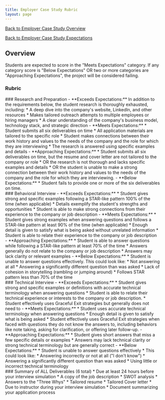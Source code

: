 ```yaml
---
title: Employer Case Study Rubric
layout: page
---
```


[Back to Employer Case Study Overview](./index.html)

[Back to Employer Case Study Expectations](./expectations.html)

## Overview

Students are expected to score in the "Meets Expectations" category. If any category score is "Below Expectations" OR two or more categories are "Approaching Expectations", the project will be considered failing. 

### Rubric

<section class="dropdown">
### Research and Preparation
- **Exceeds Expectations:** In addition to the requirements below, the student research is thoroughly exhausted, including:
  * A deep dive into the company's website, LinkedIn, and other resources
  * Makes tailored outreach attempts to multiple employees or hiring managers
  * A clear understanding of the company's business model, technology stack, and strategic direction
- **Meets Expectations:**
  * Student submits all six deliverables on time
  * All application materials are tailored to the specific role
  * Student makes connections between their work history and values to the needs of the company and the role for which they are interviewing
  * The research is answered using specific examples and details
- **Approaching Expectations:**
  * Student submits all six deliverables on time, but the resume and cover letter are not tailored to the company or role
  * OR the research is not thorough and lacks specific examples and details
  * OR the student is unable to make a strong connection between their work history and values to the needs of the company and the role for which they are interviewing.
- **Below Expectations:**
  * Student fails to provide one or more of the six deliverables on time.
</section>

<section class="dropdown">
### Behavioral Interview
- **Exceeds Expectations:**
  * Student gives strong and specific examples following a STAR-like pattern 100% of the time (when applicable)
  * Details exemplify the student's strengths and opportunities
  * Student is able to make strong connections from their experience to the company or job description
- **Meets Expectations:**
  * Student gives strong examples when answering questions and follows a STAR-like pattern at least 90% of the time (when applicable)
  * Enough detail is given to satisfy what is being asked without unrelated information
  * Student is able to relate their experience to the company or job description
- **Approaching Expectations:**
  * Student is able to answer questions while following a STAR-like pattern at least 70% of the time
  * Answers generally do not relate to the company or job description 
  * Answers may lack clarity or relevant examples 
- **Below Expectations:**
  * Student is unable to answer questions effectively. This could look like:
    * Not answering at all
    * Answering a significantly different question than was asked
    * Lack of cohesion in storytelling (rambling or jumping around)
    * Follows STAR pattern less than 70% of the time
</section>

<section class="dropdown">
### Technical Interview
- **Exceeds Expectations:**
  * Student gives strong and specific examples or definitions with accurate technical terminology when answering questions
  * Student is able to relate their technical experience or interests to the company or job description.
  * Student effectively uses Graceful Exit strategies but generally does not need to
- **Meets Expectations:**
  * Student uses accurate technical terminology when answering questions
  * Enough detail is given to satisfy what is being asked
  * Student effectively uses Graceful Exit strategies when faced with questions they do not know the answers to, including behaviors like note taking, asking for clarification, or offering later follow-up.
- **Approaching Expectations:**
  * Student gives short answers that miss a few specific details or examples
  * Answers may lack technical clarity or strong technical terminology but are generally correct
- **Below Expectations:**
  * Student is unable to answer questions effectively
  * This could look like:
    * Answering incorrectly or not at all ("I don't know")
    * Answering a significantly different question than was asked
    * Using little or incorrect technical terminology
</section>


<section class="call-to-action">
### Summary of ALL Deliverables (6 total)
* Due at least 24 hours before your interview simulation
  * A copy of the job description
  * SWOT analysis
  * Answers to the "Three Whys"
  * Tailored resume
  * Tailored Cover letter
* Due to instructor during your interview simulation
  * Document summarizing your application process
</section>

